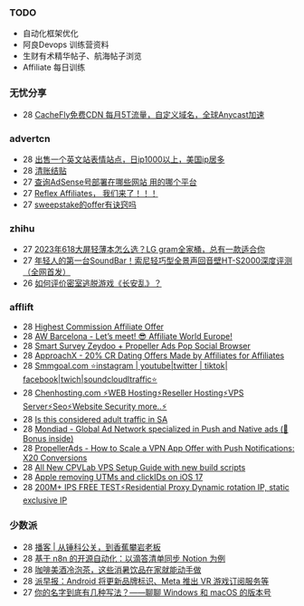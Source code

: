 ### TODO
-  自动化框架优化
-  阿良Devops 训练营资料
-  生财有术精华帖子、航海帖子浏览
-  Affiliate 每日训练

### 无忧分享
<!-- ruyo:START -->
-  28 [CacheFly免费CDN 每月5T流量，自定义域名，全球Anycast加速](https://51.ruyo.net/18411.html)<!-- ruyo:END -->

### advertcn
<!-- advertcn:START -->
-  28 [出售一个英文站表情站点，日ip1000以上，美国ip居多](https://www.advertcn.com/forum.php?mod=viewthread&tid=110994)
-  28 [清账结贴](https://www.advertcn.com/forum.php?mod=viewthread&tid=110993)
-  27 [查询AdSense号部署在哪些网站 用的哪个平台](https://www.advertcn.com/forum.php?mod=viewthread&tid=110992)
-  27 [Reflex Affiliates， 我们来了！！！](https://www.advertcn.com/forum.php?mod=viewthread&tid=110989)
-  27 [sweepstake的offer有诀窍吗](https://www.advertcn.com/forum.php?mod=viewthread&tid=110986)<!-- advertcn:END -->

### zhihu
<!-- zhihu:START -->
-  27 [2023年618大屏轻薄本怎么选？LG gram全家桶，总有一款适合你](http://zhuanlan.zhihu.com/p/632641888?utm_campaign=rss&utm_medium=rss&utm_source=rss&utm_content=title)
-  27 [年轻人的第一台SoundBar！索尼轻巧型全景声回音壁HT-S2000深度评测（全网首发）](http://zhuanlan.zhihu.com/p/630990296?utm_campaign=rss&utm_medium=rss&utm_source=rss&utm_content=title)
-  26 [如何评价密室逃脱游戏《长安乱》？](http://www.zhihu.com/question/563950552/answer/3045961312?utm_campaign=rss&utm_medium=rss&utm_source=rss&utm_content=title)<!-- zhihu:END -->

### afflift
<!-- afflift:START -->
-  28 [Highest Commission Affiliate Offer](https://afflift.com/f/threads/highest-commission-affiliate-offer.11185/?utm_source=rss&utm_medium=rss)
-  28 [AW Barcelona - Let’s meet! 😎 Affiliate World Europe!](https://afflift.com/f/threads/aw-barcelona-let%E2%80%99s-meet-%F0%9F%98%8E-affiliate-world-europe.11190/?utm_source=rss&utm_medium=rss)
-  28 [Smart Survey Zeydoo + Propeller Ads Pop Social Browser](https://afflift.com/f/threads/smart-survey-zeydoo-propeller-ads-pop-social-browser.11000/?utm_source=rss&utm_medium=rss)
-  28 [ApproachX - 20% CR Dating Offers Made by Affiliates for Affiliates](https://afflift.com/f/threads/approachx-20-cr-dating-offers-made-by-affiliates-for-affiliates.9381/?utm_source=rss&utm_medium=rss)
-  28 [Smmgoal.com ⭐instagram | youtube|twitter | tiktok| facebook|twich|soundcloudltraffic⭐](https://afflift.com/f/threads/smmgoal-com-%E2%AD%90instagram-youtube-twitter-tiktok-facebook-twich-soundcloudltraffic%E2%AD%90.6393/?utm_source=rss&utm_medium=rss)
-  28 [Chenhosting.com ⚡WEB Hosting⚡Reseller Hosting⚡VPS Server⚡Seo⚡Website Security more..⚡](https://afflift.com/f/threads/chenhosting-com-%E2%9A%A1web-hosting%E2%9A%A1reseller-hosting%E2%9A%A1vps-server%E2%9A%A1seo%E2%9A%A1website-security-more-%E2%9A%A1.10653/?utm_source=rss&utm_medium=rss)
-  28 [Is this considered adult traffic in SA](https://afflift.com/f/threads/is-this-considered-adult-traffic-in-sa.11158/?utm_source=rss&utm_medium=rss)
-  28 [Mondiad - Global Ad Network specialized in Push and Native ads &lpar;🎁 Bonus inside&rpar;](https://afflift.com/f/threads/mondiad-global-ad-network-specialized-in-push-and-native-ads-%F0%9F%8E%81-bonus-inside.8789/?utm_source=rss&utm_medium=rss)
-  28 [PropellerAds - How to Scale a VPN App Offer with Push Notifications: X20 Conversions](https://afflift.com/f/threads/propellerads-how-to-scale-a-vpn-app-offer-with-push-notifications-x20-conversions.11189/?utm_source=rss&utm_medium=rss)
-  28 [All New CPVLab VPS Setup Guide with new build scripts](https://afflift.com/f/threads/all-new-cpvlab-vps-setup-guide-with-new-build-scripts.10699/?utm_source=rss&utm_medium=rss)
-  28 [Apple removing UTMs and clickIDs on iOS 17](https://afflift.com/f/threads/apple-removing-utms-and-clickids-on-ios-17.11111/?utm_source=rss&utm_medium=rss)
-  28 [200M+ IPS FREE TEST⚡Residential Proxy Dynamic rotation IP, static exclusive IP](https://afflift.com/f/threads/200m-ips-free-test%E2%9A%A1residential-proxy-dynamic-rotation-ip-static-exclusive-ip.11129/?utm_source=rss&utm_medium=rss)<!-- afflift:END -->

### 少数派
<!-- sspai:START -->
-  28 [播客 | 从锤科公关，到香蕉攀岩老板](https://sspai.com/post/80603)
-  28 [基于 n8n 的开源自动化：以滴答清单同步 Notion 为例](https://sspai.com/prime/story/automation-n8n)
-  28 [咖啡美酒冷泡茶，这些消暑饮品在家就能动手做](https://sspai.com/post/74196)
-  28 [派早报：Android 将更新品牌标识、Meta 推出 VR 游戏订阅服务等](https://sspai.com/post/80659)
-  27 [你的名字到底有几种写法？——聊聊 Windows 和 macOS 的版本号](https://sspai.com/prime/story/windows-macos-version-number-explained)<!-- sspai:END -->
